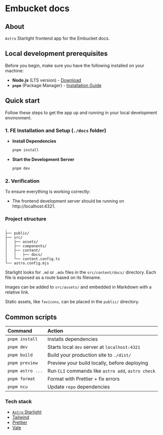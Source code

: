 # Embucket docs

## About

`Astro` Starlight frontend app for the Embucket docs.

## Local development prerequisites

Before you begin, make sure you have the following installed on your machine:

- **Node.js** (LTS version) - [Download](https://nodejs.org)
- **`pnpm`** (Package Manager) - [Installation Guide](https://pnpm.io)

## Quick start

Follow these steps to get the app up and running in your local development environment.

### 1. FE Installation and Setup (`./docs` folder)

- **Install Dependencies**

  ```bash
  pnpm install
  ```

- **Start the Development Server**

  ```bash
  pnpm dev
  ```

### 2. Verification

To ensure everything is working correctly:

- The frontend development server should be running on http://localhost:4321.

### Project structure

```
.
├── public/
├── src/
│   ├── assets/
│   ├── components/
│   ├── content/
│   │   ├── docs/
│   └── content.config.ts
└── astro.config.mjs
```

Starlight looks for `.md` or `.mdx` files in the `src/content/docs/` directory. Each file is exposed as a route based on its filename.

Images can be added to `src/assets/` and embedded in Markdown with a relative link.

Static assets, like `favicons`, can be placed in the `public/` directory.

## Common scripts

| Command          | Action                                           |
| :--------------- | :----------------------------------------------- |
| `pnpm install`   | Installs dependencies                            |
| `pnpm dev`       | Starts local `dev` server at `localhost:4321`      |
| `pnpm build`     | Build your production site to `./dist/`          |
| `pnpm preview`   | Preview your build locally, before deploying     |
| `pnpm astro ...` | Run `CLI` commands like `astro add`, `astro check` |
| `pnpm format`    | Format with Prettier + fix errors                |
| `pnpm ncu`       | Update `repo` dependencies                         |

### Tech stack

- [`Astro` Starlight](https://starlight.astro.build)
- [Tailwind](https://tailwindcss.com)
- [Prettier](https://prettier.io)
- [Vale](https://vale.sh)
